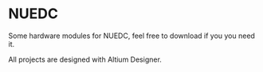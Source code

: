 # NUEDC

Some hardware modules for NUEDC, feel free to download if you you need it.

All projects are designed with Altium Designer.
